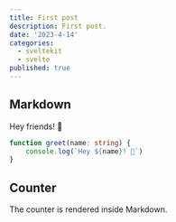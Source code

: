 ```yaml
---
title: First post
description: First post.
date: '2023-4-14'
categories:
  - sveltekit
  - svelte
published: true
---
```


<script>
  import Counter from '$lib/components/counter.svelte'
</script>

## Markdown

Hey friends! 👋

```ts
function greet(name: string) {
	console.log(`Hey ${name}! 👋`)
}
```

## Counter

The counter is rendered inside Markdown.

<Counter />

